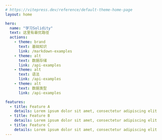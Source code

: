 ```yaml
---
# https://vitepress.dev/reference/default-theme-home-page
layout: home

hero:
  name: "学习Solidity"
  text: 这里有最优路径
  actions:
    - theme: brand
      text: 基础知识
      link: /markdown-examples
    - theme: alt
      text: 数据存储
      link: /api-examples
    - theme: alt
      text: 语法
      link: /api-examples
    - theme: alt
      text: 数据类型
      link: /api-examples

features:
  - title: Feature A
    details: Lorem ipsum dolor sit amet, consectetur adipiscing elit
  - title: Feature B
    details: Lorem ipsum dolor sit amet, consectetur adipiscing elit
  - title: Feature C
    details: Lorem ipsum dolor sit amet, consectetur adipiscing elit
---
```


